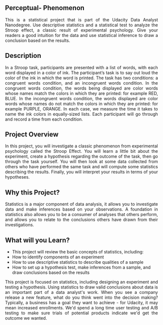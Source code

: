 ## Perceptual- Phenomenon

<p align=" justify"> This is a statistical project that is part of the Udacity Data Analyst Nanodegree. Use descriptive statistics and a statistical test to analyze the Stroop effect, a classic result of experimental psychology. Give your readers a good intuition for the data and use statistical inference to draw a conclusion based on the results.</p>

## Description

<p align=" justify"> In a Stroop task, participants are presented with a list of words, with each word displayed in a color of ink. The participant’s task is to say out loud the color of the ink in which the word is printed. The task has two conditions: a congruent words condition, and an incongruent words condition. In the congruent words condition, the words being displayed are color words whose names match the colors in which they are printed: for example RED, BLUE. In the incongruent words condition, the words displayed are color words whose names do not match the colors in which they are printed: for example PURPLE, ORANGE. In each case, we measure the time it takes to name the ink colors in equally-sized lists. Each participant will go through and record a time from each condition. </p>

## Project Overview

<p align=" justify"> In this project, you will investigate a classic phenomenon from experimental psychology called the Stroop Effect. You will learn a little bit about the experiment, create a hypothesis regarding the outcome of the task, then go through the task yourself. You will then look at some data collected from others who have performed the same task and will compute some statistics describing the results. Finally, you will interpret your results in terms of your hypotheses.</p>

## Why this Project?

<p align=" justify"> Statistics is a major component of data analysis, it allows you to investigate data and make inferences based on your observations. A foundation in statistics also allows you to be a consumer of analyses that others perform, and allows you to relate to the conclusions others have drawn from their investigations.</p>

## What will you Learn?

- This project will review the basic concepts of statistics, including:
- How to identify components of an experiment
- How to use descriptive statistics to describe qualities of a sample
- How to set up a hypothesis test, make inferences from a sample, and draw conclusions based on the results

<p align=" justify">This project is focused on statistics, including designing an experiment and testing a hypothesis. Using statistics to draw valid conclusions about data is an important part of a data analyst's work. When you see a company release a new feature, what do you think went into the decision making? Typically, a business has a goal they want to achieve - for Udacity, it may mean increased enrollments. We'd spend a long time user testing and A/B testing to make sure trials of potential products indicate we'd get the outcome we wanted.</p>
